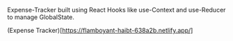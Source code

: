 Expense-Tracker built using React Hooks like use-Context and use-Reducer to manage GlobalState.

(Expense Tracker)[https://flamboyant-haibt-638a2b.netlify.app/]

